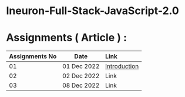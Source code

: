 # Ineuron-Full-Stack-JavaScript-2.0
# Assignments ( Article ) :
| Assignments No | Date | Link |
| :--- | :---: | :--- |
| 01 | 01 Dec 2022 | <a href="https://www.google.com/" target="_blank">Introduction</a> |
| 02 | 02 Dec 2022 | Link |
| 03 | 08 Dec 2022 | Link |
